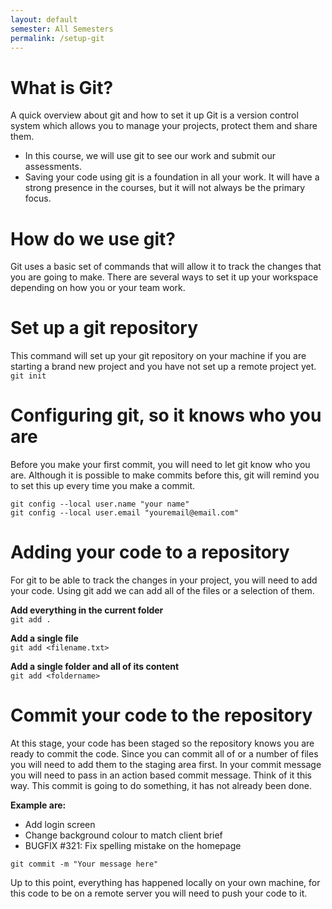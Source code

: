 ```yaml
---
layout: default
semester: All Semesters
permalink: /setup-git
---
```


# What is Git?

A quick overview about git and how to set it up
Git is a version control system which allows you to manage your projects, protect them and share them.
* In this course, we will use git to see our work and submit our assessments.
* Saving your code using git is a foundation in all your work. It will have a strong presence in the courses, but it will not always be the primary focus.

# How do we use git?
Git uses a basic set of commands that will allow it to track the changes that you are going to make. There are several ways to set it up your workspace depending on how you or your team work.

# Set up a git repository
This command will set up your git repository on your machine if you are starting a brand new project and you have not set up a remote project yet.
`git init`

# Configuring git, so it knows who you are
Before you make your first commit, you will need to let git know who you are. Although it is possible to make commits before this, git will remind you to set this up every time you make a commit.

`git config --local user.name "your name"`  
`git config --local user.email "youremail@email.com"`  

# Adding your code to a repository
For git to be able to track the changes in your project, you will need to add your code. Using git add we can add all of the files or a selection of them.

**Add everything in the current folder**  
`git add .`

**Add a single file**  
`git add <filename.txt>`

**Add a single folder and all of its content**  
`git add <foldername>`

# Commit your code to the repository
At this stage, your code has been staged so the repository knows you are ready to commit the code. Since you can commit all of or a number of files you will need to add them to the staging area first.
In your commit message you will need to pass in an action based commit message. Think of it this way. This commit is going to do something, it has not already been done.

**Example are:**
* Add login screen
* Change background colour to match client brief
* BUGFIX #321: Fix spelling mistake on the homepage

`git commit -m "Your message here"`

Up to this point, everything has happened locally on your own machine, for this code to be on a remote server you will need to push your code to it.